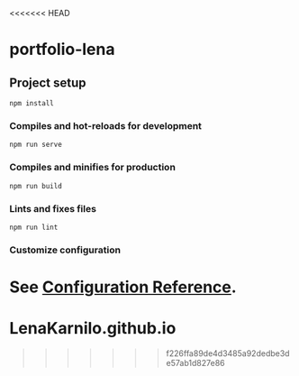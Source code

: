 <<<<<<< HEAD
# portfolio-lena

## Project setup
```
npm install
```

### Compiles and hot-reloads for development
```
npm run serve
```

### Compiles and minifies for production
```
npm run build
```

### Lints and fixes files
```
npm run lint
```

### Customize configuration
See [Configuration Reference](https://cli.vuejs.org/config/).
=======
# LenaKarnilo.github.io
>>>>>>> f226ffa89de4d3485a92dedbe3de57ab1d827e86
